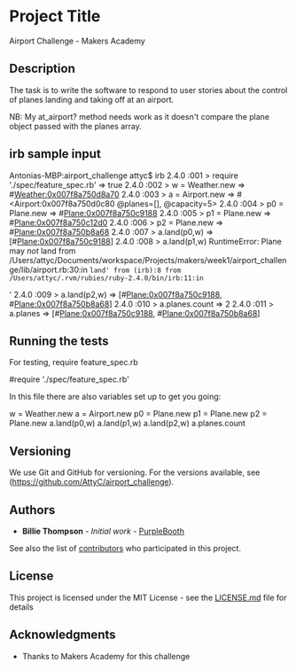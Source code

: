# Project Title

Airport Challenge - Makers Academy

## Description

The task is to write the software to respond to user stories about the control of planes landing and taking off at an airport.

NB: My at_airport? method needs work as it doesn't compare the plane object passed with the planes array.

## irb sample input

Antonias-MBP:airport_challenge attyc$ irb
2.4.0 :001 > require './spec/feature_spec.rb'
 => true
2.4.0 :002 > w = Weather.new
 => #<Weather:0x007f8a750d8a70>
2.4.0 :003 > a = Airport.new
 => #<Airport:0x007f8a750d0c80 @planes=[], @capacity=5>
2.4.0 :004 > p0 = Plane.new
 => #<Plane:0x007f8a750c9188>
2.4.0 :005 > p1 = Plane.new
 => #<Plane:0x007f8a750c12d0>
2.4.0 :006 > p2 = Plane.new
 => #<Plane:0x007f8a750b8a68>
2.4.0 :007 > a.land(p0,w)
 => [#<Plane:0x007f8a750c9188>]
2.4.0 :008 > a.land(p1,w)
RuntimeError: Plane may *not* land
	from /Users/attyc/Documents/workspace/Projects/makers/week1/airport_challenge/lib/airport.rb:30:in `land'
	from (irb):8
	from /Users/attyc/.rvm/rubies/ruby-2.4.0/bin/irb:11:in `<main>'
2.4.0 :009 > a.land(p2,w)
 => [#<Plane:0x007f8a750c9188>, #<Plane:0x007f8a750b8a68>]
2.4.0 :010 > a.planes.count
 => 2
 2.4.0 :011 > a.planes
 => [#<Plane:0x007f8a750c9188>, #<Plane:0x007f8a750b8a68>]


## Running the tests

For testing, require feature_spec.rb

#require './spec/feature_spec.rb'

In this file there are also variables set up to get you going:

w = Weather.new
a = Airport.new
p0 = Plane.new
p1 = Plane.new
p2 = Plane.new
a.land(p0,w)
a.land(p1,w)
a.land(p2,w)
a.planes.count

## Versioning

We use Git and GitHub for versioning. For the versions available, see  (https://github.com/AttyC/airport_challenge).

## Authors

* **Billie Thompson** - *Initial work* - [PurpleBooth](https://github.com/PurpleBooth)

See also the list of [contributors](https://github.com/your/project/contributors) who participated in this project.

## License

This project is licensed under the MIT License - see the [LICENSE.md](LICENSE.md) file for details

## Acknowledgments

* Thanks to Makers Academy for this challenge
